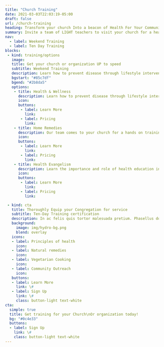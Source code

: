 ```yaml
---
title: "Church Training"
date: 2021-03-03T22:03:19-05:00
draft: false
url: /church-training
heading: Transform your church Into a beacon of Health For Your Community
summary: Invite a team of LIGHT teachers to visit your church for a health emphasis weekend or a one-week intensive health evangelism training.
nav:
  - label: Weekend Training
  - label: Ten Day Training
blocks:
 - kind: training/options
   image: 
   title: Get your church or organization UP to speed 
   subtitle: Weekend Training 
   description: Learn how to prevent disease through lifestyle intervention. Learn how to cook simple, healthy and delicious vegetarian recipes. 
   bgstart: "#85c7df"
   bgend: "#2b8da5"
   options: 
    - title: Health & Wellness
      description: Learn how to prevent disease through lifestyle intervention. Learn how to cook simple, healthy and delicious vegetarian recipes.
      icon: 
      buttons:
       - label: Learn More
         link:  
       - label: Pricing
         link:  
    - title: Home Remedies 
      description: Our team comes to your church for a hands on training in hydrotherapy and other home remedies for use against colds, flus and other viral infections. 
      icon: 
      buttons:
       - label: Learn More
         link:  
       - label: Pricing
         link:  
    - title: Health Evangelism 
      description: Learn the importance and role of health education in reaching out local communities. Learn specific health outreach methods like the health expo, health & wellness clubs, cooking schools and more! 
      icon: 
      buttons:
       - label: Learn More
         link: 
       - label: Pricing
         link: 

 - kind: cta
   title: Thoroughly Equip your Congregation for service
   subtitle: Ten-Day Training certification
   description: In ac felis quis tortor malesuada pretium. Phasellus dolor. In turpis. Pellentesque et malesuada fames ac nunc et lorem turpis egestas. 
   background:
     image: img/hydro-bg.png
     blend: overlay
   icons:
   - label: Principles of health
     icon: 
   - label: Natural remedies
     icon: 
   - label: Vegetarian Cooking
     icon: 
   - label: Community Outreach
     icon: 
   buttons:
   - label: Learn More
     link: \#
   - label: Sign Up
     link: \#
     class: button-light text-white
cta: 
  simple: true
  title: Get training for your Church\nOr organization today!
  bg: "#0c4e33"
  buttons:
  - label: Sign Up
    link: \#
    class: button-light text-white
---
```


